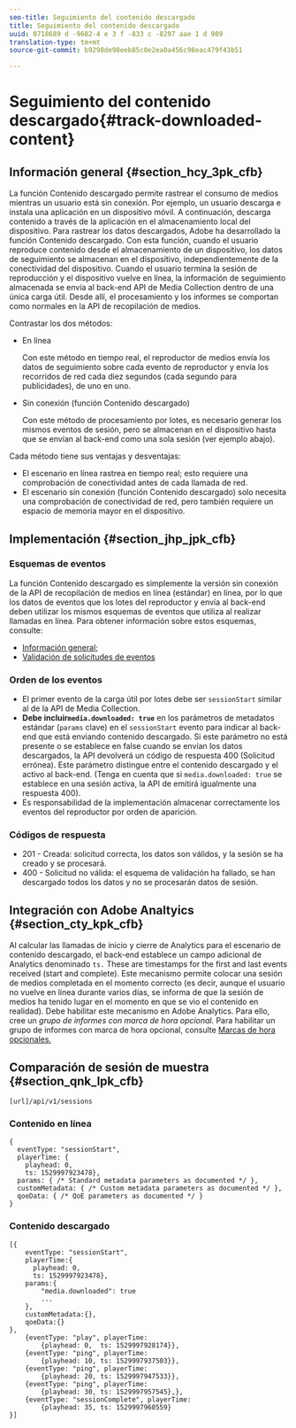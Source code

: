 ```yaml
---
seo-title: Seguimiento del contenido descargado
title: Seguimiento del contenido descargado
uuid: 0718689 d -9602-4 e 3 f -833 c -8297 aae 1 d 909
translation-type: tm+mt
source-git-commit: b9298de98eeb85c0e2ea0a456c98eac479f43b51

---
```



# Seguimiento del contenido descargado{#track-downloaded-content}

## Información general {#section_hcy_3pk_cfb}

La función Contenido descargado permite rastrear el consumo de medios mientras un usuario está sin conexión. Por ejemplo, un usuario descarga e instala una aplicación en un dispositivo móvil. A continuación, descarga contenido a través de la aplicación en el almacenamiento local del dispositivo. Para rastrear los datos descargados, Adobe ha desarrollado la función Contenido descargado. Con esta función, cuando el usuario reproduce contenido desde el almacenamiento de un dispositivo, los datos de seguimiento se almacenan en el dispositivo, independientemente de la conectividad del dispositivo. Cuando el usuario termina la sesión de reproducción y el dispositivo vuelve en línea, la información de seguimiento almacenada se envía al back-end API de Media Collection dentro de una única carga útil. Desde allí, el procesamiento y los informes se comportan como normales en la API de recopilación de medios.

Contrastar los dos métodos:

* En línea

   Con este método en tiempo real, el reproductor de medios envía los datos de seguimiento sobre cada evento de reproductor y envía los recorridos de red cada diez segundos (cada segundo para publicidades), de uno en uno.

* Sin conexión (función Contenido descargado)

   Con este método de procesamiento por lotes, es necesario generar los mismos eventos de sesión, pero se almacenan en el dispositivo hasta que se envían al back-end como una sola sesión (ver ejemplo abajo).

Cada método tiene sus ventajas y desventajas:
* El escenario en línea rastrea en tiempo real; esto requiere una comprobación de conectividad antes de cada llamada de red.
* El escenario sin conexión (función Contenido descargado) solo necesita una comprobación de conectividad de red, pero también requiere un espacio de memoria mayor en el dispositivo.

## Implementación {#section_jhp_jpk_cfb}

### Esquemas de eventos

La función Contenido descargado es simplemente la versión sin conexión de la API de recopilación de medios en línea (estándar) en línea, por lo que los datos de eventos que los lotes del reproductor y envía al back-end deben utilizar los mismos esquemas de eventos que utiliza al realizar llamadas en línea. Para obtener información sobre estos esquemas, consulte:
* [Información general;](/help/media-collection-api/mc-api-overview.md)
* [Validación de solicitudes de eventos](/help/media-collection-api/mc-api-impl/mc-api-validate-reqs.md)

### Orden de los eventos

* El primer evento de la carga útil por lotes debe ser `sessionStart` similar al de la API de Media Collection.
* **Debe incluir`media.downloaded: true`** en los parámetros de metadatos estándar (`params` clave) en el `sessionStart` evento para indicar al back-end que está enviando contenido descargado. Si este parámetro no está presente o se establece en false cuando se envían los datos descargados, la API devolverá un código de respuesta 400 (Solicitud errónea). Este parámetro distingue entre el contenido descargado y el activo al back-end. (Tenga en cuenta que si `media.downloaded: true` se establece en una sesión activa, la API de emitirá igualmente una respuesta 400).
* Es responsabilidad de la implementación almacenar correctamente los eventos del reproductor por orden de aparición.

### Códigos de respuesta

* 201 - Creada: solicitud correcta, los datos son válidos, y la sesión se ha creado y se procesará.
* 400 - Solicitud no válida: el esquema de validación ha fallado, se han descargado todos los datos y no se procesarán datos de sesión.

## Integración con Adobe Analtyics {#section_cty_kpk_cfb}

Al calcular las llamadas de inicio y cierre de Analytics para el escenario de contenido descargado, el back-end establece un campo adicional de Analytics denominado `ts.` These are timestamps for the first and last events received (start and complete). Este mecanismo permite colocar una sesión de medios completada en el momento correcto (es decir, aunque el usuario no vuelve en línea durante varios días, se informa de que la sesión de medios ha tenido lugar en el momento en que se vio el contenido en realidad). Debe habilitar este mecanismo en Adobe Analytics. Para ello, cree un _grupo de informes con marca de hora opcional._ Para habilitar un grupo de informes con marca de hora opcional, consulte [Marcas de hora opcionales.](https://docs.adobe.com/content/help/en/analytics/admin/admin-tools/timestamp-optional.html)

## Comparación de sesión de muestra {#section_qnk_lpk_cfb}

```
[url]/api/v1/sessions
```

### Contenido en línea

```
{ 
  eventType: "sessionStart", 
  playerTime: { 
    playhead: 0,  
    ts: 1529997923478},  
  params: { /* Standard metadata parameters as documented */ },  
  customMetadata: { /* Custom metadata parameters as documented */ },  
  qoeData: { /* QoE parameters as documented */ } 
}
```

### Contenido descargado

```
[{ 
    eventType: "sessionStart", 
    playerTime:{
      playhead: 0, 
      ts: 1529997923478},  
    params:{
        "media.downloaded": true
        ...
    }, 
    customMetadata:{},  
    qoeData:{} 
}, 
    {eventType: "play", playerTime:
        {playhead: 0,  ts: 1529997928174}}, 
    {eventType: "ping", playerTime:
        {playhead: 10, ts: 1529997937503}}, 
    {eventType: "ping", playerTime:
        {playhead: 20, ts: 1529997947533}}, 
    {eventType: "ping", playerTime:
        {playhead: 30, ts: 1529997957545},}, 
    {eventType: "sessionComplete", playerTime:
        {playhead: 35, ts: 1529997960559} 
}]
```

